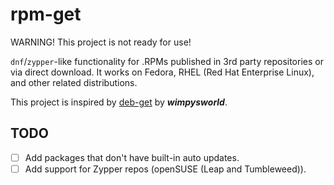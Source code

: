 # rpm-get

WARNING! This project is not ready for use!

`dnf`/`zypper`-like functionality for .RPMs published in 3rd party repositories or via direct download. It works on Fedora, RHEL (Red Hat Enterprise Linux), and other related distributions.

This project is inspired by [deb-get](https://github.com/wimpysworld/deb-get) by **_wimpysworld_**.

## TODO

- [ ] Add packages that don't have built-in auto updates.
- [ ] Add support for Zypper repos (openSUSE (Leap and Tumbleweed)).
